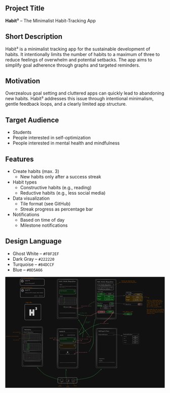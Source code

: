 ## Project Title

**Habit³** – The Minimalist Habit-Tracking App

## Short Description

Habit³ is a minimalist tracking app for the sustainable development of habits. It intentionally limits the number of habits to a maximum of three to reduce feelings of overwhelm and potential setbacks. The app aims to simplify goal adherence through graphs and targeted reminders.

## Motivation

Overzealous goal setting and cluttered apps can quickly lead to abandoning new habits. Habit³ addresses this issue through intentional minimalism, gentle feedback loops, and a clearly limited app structure.

## Target Audience

- Students  
- People interested in self-optimization  
- People interested in mental health and mindfulness

## Features

- Create habits (max. 3)  
  - New habits only after a success streak  
- Habit types  
  - Constructive habits (e.g., reading)  
  - Reductive habits (e.g., less social media)  
- Data visualization  
  - Tile format (see GitHub)  
  - Streak progress as percentage bar  
- Notifications  
  - Based on time of day  
  - Milestone notifications

## Design Language

- Ghost White – `#F0F2EF`  
- Dark Gray – `#222220`  
- Turquoise – `#84DCCF`  
- Blue – `#0D5A66`

![Habit_3_Concept.png](https://github.com/Sloth404/habit_3/blob/main/Concept_App.png)
